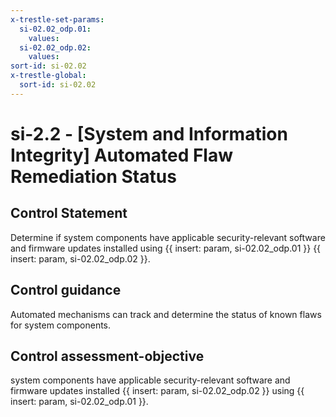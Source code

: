 ```yaml
---
x-trestle-set-params:
  si-02.02_odp.01:
    values:
  si-02.02_odp.02:
    values:
sort-id: si-02.02
x-trestle-global:
  sort-id: si-02.02
---
```


# si-2.2 - \[System and Information Integrity\] Automated Flaw Remediation Status

## Control Statement

Determine if system components have applicable security-relevant software and firmware updates installed using {{ insert: param, si-02.02_odp.01 }} {{ insert: param, si-02.02_odp.02 }}.

## Control guidance

Automated mechanisms can track and determine the status of known flaws for system components.

## Control assessment-objective

system components have applicable security-relevant software and firmware updates installed {{ insert: param, si-02.02_odp.02 }} using {{ insert: param, si-02.02_odp.01 }}.
